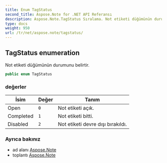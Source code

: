 ```yaml
---
title: Enum TagStatus
second_title: Aspose.Note for .NET API Referansı
description: Aspose.Note.TagStatus Sıralama. Not etiketi düğümünün durumunu belirtir.
type: docs
weight: 950
url: /tr/net/aspose.note/tagstatus/
---
```

## TagStatus enumeration

Not etiketi düğümünün durumunu belirtir.

```csharp
public enum TagStatus
```

### değerler

| İsim | Değer | Tanım |
| --- | --- | --- |
| Open | `0` | Not etiketi açık. |
| Completed | `1` | Not etiketi bitti. |
| Disabled | `2` | Not etiketi devre dışı bırakıldı. |

### Ayrıca bakınız

* ad alanı [Aspose.Note](../../aspose.note/)
* toplantı [Aspose.Note](../../)


